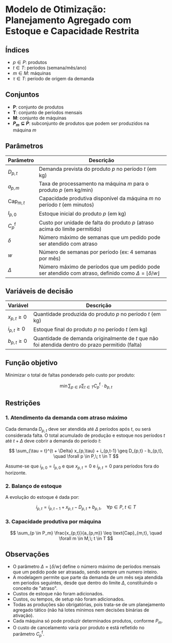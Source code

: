 # Modelo de Otimização: Planejamento Agregado com Estoque e Capacidade Restrita

## Índices

* $p \in P$: produtos
* $t \in T$: períodos (semana/mês/ano)
* $m \in M$: máquinas
* $\tau \in T$: período de origem da demanda

## Conjuntos

* **P**: conjunto de produtos
* **T**: conjunto de períodos mensais
* **M**: conjunto de máquinas
* **$P_m \subseteq P$**: subconjunto de produtos que podem ser produzidos na máquina $m$

## Parâmetros

| Parâmetro           | Descrição                                                                                                                 |
| ------------------- | ------------------------------------------------------------------------------------------------------------------------- |
| $D_{p,t}$           | Demanda prevista do produto $p$ no período $t$ (em kg)                                                                    |
| $a_{p,m}$           | Taxa de processamento na máquina $m$ para o produto $p$ (em kg/min)                                                       |
| $\text{Cap}_{m,t}$  | Capacidade produtiva disponível da máquina $m$ no período $t$ (em minutos)                                                |
| $I_{p,0}$           | Estoque inicial do produto $p$ (em kg)                                                                                    |
| $C^{\text{f}}_{p}$ | Custo por unidade de falta do produto $p$ (atraso acima do limite permitido)                                              |
| $\delta$            | Número máximo de semanas que um pedido pode ser atendido com atraso                                                       |
| $w$                 | Número de semanas por período (ex: 4 semanas por mês)                                                                     |
| $\Delta$            | Número máximo de períodos que um pedido pode ser atendido com atraso, definido como $\Delta = \lfloor \delta / w \rfloor$ |

## Variáveis de decisão

| Variável         | Descrição                                                                                         |
| ---------------- | ------------------------------------------------------------------------------------------------- |
| $x_{p,t} \geq 0$ | Quantidade produzida do produto $p$ no período $t$ (em kg)                                        |
| $i_{p,t} \geq 0$ | Estoque final do produto $p$ no período $t$ (em kg)                                               |
| $b_{p,t} \geq 0$ | Quantidade de demanda originalmente de $t$ que não foi atendida dentro do prazo permitido (falta) |

## Função objetivo

Minimizar o total de faltas ponderado pelo custo por produto:

$$
\min \sum_{p \in P} \sum_{t \in T} C^{\text{f}}_{p} \cdot b_{p,t}
$$

## Restrições

### 1. Atendimento da demanda com atraso máximo

Cada demanda $D_{p,t}$ deve ser atendida até $\Delta$ períodos após $t$, ou será considerada falta. O total acumulado de produção e estoque nos períodos $t$ até $t+\Delta$ deve cobrir a demanda do período $t$:

$$
\sum_{\tau = t}^{t + \Delta} x_{p,\tau} + i_{p,t-1} \geq D_{p,t} - b_{p,t}, \quad \forall p \in P,\; t \in T
$$

Assume-se que $i_{p,0} = I_{p,0}$ e que $x_{p,t} = 0$ e $i_{p,t} = 0$ para períodos fora do horizonte.

### 2. Balanço de estoque

A evolução do estoque é dada por:

$$
i_{p,t} = i_{p,t-1} + x_{p,t} - D_{p,t} + b_{p,t}, \quad \forall p \in P,\; t \in T
$$

### 3. Capacidade produtiva por máquina

$$
\sum_{p \in P_m} \frac{x_{p,t}}{a_{p,m}} \leq \text{Cap}_{m,t}, \quad \forall m \in M,\; t \in T
$$

## Observações

* O parâmetro $\Delta = \lfloor \delta / w \rfloor$ define o número máximo de períodos mensais que um pedido pode ser atrasado, sendo sempre um numero inteiro.
* A modelagem permite que parte da demanda de um mês seja atendida em periodos seguintes, desde que dentro do limite $\Delta$, constituindo o conceito de "atraso".
* Custos de estoque não foram adicionados.
* Custos, ou tempos, de setup não foram adicionados.
* Todas as produções são obrigatórias, pois trata-se de um planejamento agregado tático (não há lotes mínimos nem decisões binárias de ativação).
* Cada máquina só pode produzir determinados produtos, conforme $P_m$.
* O custo de cancelamento varia por produto e está refletido no parâmetro $C^{\text{f}}_{p}$.
